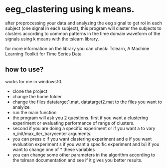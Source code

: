 # eeg_clastering using k means.

after preprocessing your data and analyzing the eeg signal to get roi in each subject (one signal in each subject),
this program will claster the subjects to clusters according to common patterns in the time domain waveform of the signals using k means with the tslearn library.

for more information on the library you can check: Tslearn, A Machine Learning Toolkit for Time Series Data

## how to use?

works for me in windows10.

* clone the project
* change the home folder
* change the files datatarget1.mat, datatarget2.mat to the files you want to analyize
* run the main function
* the program will ask you 2 questions. first if you want a clustering experiment or evaluating performance of range of clusters. 
* second if you are doing a specific experiment or if you want a to vary n_init/max_iter_barycenter arguments. 
* you can press c if you want clastering experiment and e if you want evaluation experiment s if you want a specific experiment and b/i if you want to change one of * these variables 
* you can change some other parameters in the algorithm according to the tslrean documentation and see if it gives you better results. 

